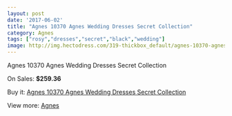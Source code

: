 ```yaml
---
layout: post
date: '2017-06-02'
title: "Agnes 10370 Agnes Wedding Dresses Secret Collection"
category: Agnes
tags: ["rosy","dresses","secret","black","wedding"]
image: http://img.hectodress.com/319-thickbox_default/agnes-10370-agnes-wedding-dresses-secret-collection.jpg
---
```

Agnes 10370 Agnes Wedding Dresses Secret Collection

On Sales: **$259.36**
<a href="https://www.hectodress.com/agnes/181-agnes-10370-agnes-wedding-dresses-secret-collection.html"><amp-img layout="responsive" width="600" height="600" src="//img.hectodress.com/319-thickbox_default/agnes-10370-agnes-wedding-dresses-secret-collection.jpg" alt="Agnes 10370 Agnes Wedding Dresses Secret Collection 0" /></a>

Buy it: [Agnes 10370 Agnes Wedding Dresses Secret Collection](https://www.hectodress.com/agnes/181-agnes-10370-agnes-wedding-dresses-secret-collection.html "Agnes 10370 Agnes Wedding Dresses Secret Collection")

View more: [Agnes](https://www.hectodress.com/6-agnes "Agnes")